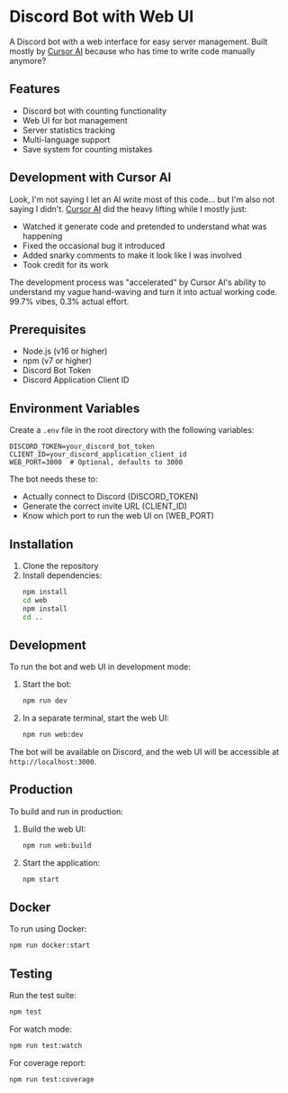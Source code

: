 # Discord Bot with Web UI

A Discord bot with a web interface for easy server management. Built mostly by [Cursor AI](https://cursor.sh) because who has time to write code manually anymore?

## Features

- Discord bot with counting functionality
- Web UI for bot management
- Server statistics tracking
- Multi-language support
- Save system for counting mistakes

## Development with Cursor AI

Look, I'm not saying I let an AI write most of this code... but I'm also not saying I didn't. [Cursor AI](https://cursor.sh) did the heavy lifting while I mostly just:
- Watched it generate code and pretended to understand what was happening
- Fixed the occasional bug it introduced
- Added snarky comments to make it look like I was involved
- Took credit for its work

The development process was "accelerated" by Cursor AI's ability to understand my vague hand-waving and turn it into actual working code. 99.7% vibes, 0.3% actual effort.

## Prerequisites

- Node.js (v16 or higher)
- npm (v7 or higher)
- Discord Bot Token
- Discord Application Client ID

## Environment Variables

Create a `.env` file in the root directory with the following variables:

```
DISCORD_TOKEN=your_discord_bot_token
CLIENT_ID=your_discord_application_client_id
WEB_PORT=3000  # Optional, defaults to 3000
```

The bot needs these to:
- Actually connect to Discord (DISCORD_TOKEN)
- Generate the correct invite URL (CLIENT_ID)
- Know which port to run the web UI on (WEB_PORT)

## Installation

1. Clone the repository
2. Install dependencies:
   ```bash
   npm install
   cd web
   npm install
   cd ..
   ```

## Development

To run the bot and web UI in development mode:

1. Start the bot:
   ```bash
   npm run dev
   ```

2. In a separate terminal, start the web UI:
   ```bash
   npm run web:dev
   ```

The bot will be available on Discord, and the web UI will be accessible at `http://localhost:3000`.

## Production

To build and run in production:

1. Build the web UI:
   ```bash
   npm run web:build
   ```

2. Start the application:
   ```bash
   npm start
   ```

## Docker

To run using Docker:

```bash
npm run docker:start
```

## Testing

Run the test suite:

```bash
npm test
```

For watch mode:

```bash
npm run test:watch
```

For coverage report:

```bash
npm run test:coverage
``` 
